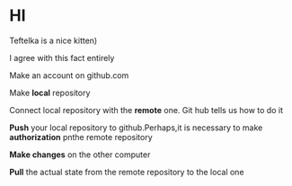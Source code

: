 # HI

Teftelka is a nice kitten)

I agree with this fact entirely

Make an account on github.com

Make **local** repository

Connect local repository with the **remote** one. Git hub tells us how to do it

**Push** your local repository to github.Perhaps,it is necessary to make **authorization** pnthe remote repository

**Make changes** on the other computer

**Pull**  the actual state from the remote repository to the local one

